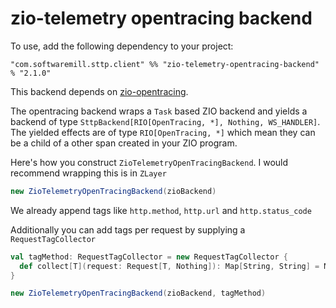 # zio-telemetry opentracing backend 

To use, add the following dependency to your project:

```
"com.softwaremill.sttp.client" %% "zio-telemetry-opentracing-backend" % "2.1.0"
```

This backend depends on [zio-opentracing](https://github.com/zio/zio-telemetry).

The opentracing backend wraps a `Task` based ZIO backend and yields a backend of type `SttpBackend[RIO[OpenTracing, *], Nothing, WS_HANDLER]`. The yielded effects are of type `RIO[OpenTracing, *]` which mean they can be a child of a other span created in your ZIO program.

Here's how you construct `ZioTelemetryOpenTracingBackend`. I would recommend wrapping this is in `ZLayer`

```scala
new ZioTelemetryOpenTracingBackend(zioBackend)
```

We already append tags like `http.method`, `http.url` and `http.status_code`

Additionally you can add tags per request by supplying a `RequestTagCollector`

```scala
val tagMethod: RequestTagCollector = new RequestTagCollector {
  def collect[T](request: Request[T, Nothing]): Map[String, String] = Map("method" -> request.method.method)
}

new ZioTelemetryOpenTracingBackend(zioBackend, tagMethod)
```



